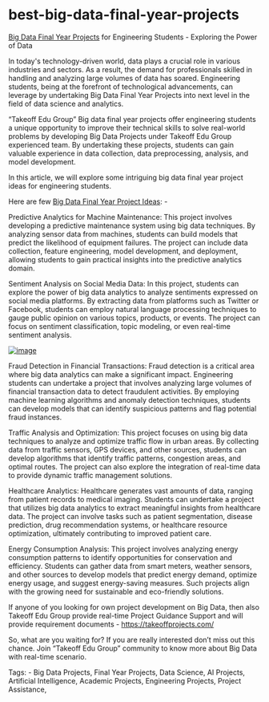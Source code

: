 # best-big-data-final-year-projects

[Big Data Final Year Projects](https://takeoffprojects.com/) for Engineering Students - Exploring the Power of Data

In today's technology-driven world, data plays a crucial role in various industries and sectors. As a result, the demand for professionals skilled in handling and analyzing large volumes of data has soared. Engineering students, being at the forefront of technological advancements, can leverage by undertaking Big Data Final Year Projects into next level in the field of data science and analytics. 

“Takeoff Edu Group” Big data final year projects offer engineering students a unique opportunity to improve their technical skills to solve real-world problems by developing Big Data Projects under Takeoff Edu Group experienced team. By undertaking these projects, students can gain valuable experience in data collection, data preprocessing, analysis, and model development. 

In this article, we will explore some intriguing big data final year project ideas for engineering students.

Here are few [Big Data Final Year Project Ideas](https://takeoffprojects.com/): - 

Predictive Analytics for Machine Maintenance:
This project involves developing a predictive maintenance system using big data techniques. By analyzing sensor data from machines, students can build models that predict the likelihood of equipment failures. The project can include data collection, feature engineering, model development, and deployment, allowing students to gain practical insights into the predictive analytics domain.

Sentiment Analysis on Social Media Data:
In this project, students can explore the power of big data analytics to analyze sentiments expressed on social media platforms. By extracting data from platforms such as Twitter or Facebook, students can employ natural language processing techniques to gauge public opinion on various topics, products, or events. The project can focus on sentiment classification, topic modeling, or even real-time sentiment analysis.
 
[![image](https://github.com/takeoff-projects-final-year/best-big-data-final-year-projects/assets/122364815/6a7e1186-7717-4038-bab5-22cd8edb99d6)](https://takeoffprojects.com/)

Fraud Detection in Financial Transactions:
Fraud detection is a critical area where big data analytics can make a significant impact. Engineering students can undertake a project that involves analyzing large volumes of financial transaction data to detect fraudulent activities. By employing machine learning algorithms and anomaly detection techniques, students can develop models that can identify suspicious patterns and flag potential fraud instances.

Traffic Analysis and Optimization:
This project focuses on using big data techniques to analyze and optimize traffic flow in urban areas. By collecting data from traffic sensors, GPS devices, and other sources, students can develop algorithms that identify traffic patterns, congestion areas, and optimal routes. The project can also explore the integration of real-time data to provide dynamic traffic management solutions.

Healthcare Analytics:
Healthcare generates vast amounts of data, ranging from patient records to medical imaging. Students can undertake a project that utilizes big data analytics to extract meaningful insights from healthcare data. The project can involve tasks such as patient segmentation, disease prediction, drug recommendation systems, or healthcare resource optimization, ultimately contributing to improved patient care.

Energy Consumption Analysis:
This project involves analyzing energy consumption patterns to identify opportunities for conservation and efficiency. Students can gather data from smart meters, weather sensors, and other sources to develop models that predict energy demand, optimize energy usage, and suggest energy-saving measures. Such projects align with the growing need for sustainable and eco-friendly solutions.

If anyone of you looking for own project development on Big Data, then also Takeoff Edu Group provide real-time Project Guidance Support and will provide requirement documents - https://takeoffprojects.com/

So, what are you waiting for? If you are really interested don’t miss out this chance. Join “Takeoff Edu Group” community to know more about Big Data with real-time scenario.

Tags: - Big Data Projects, Final Year Projects, Data Science, AI Projects, Artificial Intelligence, Academic Projects, Engineering Projects, Project Assistance,
